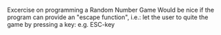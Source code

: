 Excercise on programming a Random Number Game
Would be nice if the program can provide an "escape function", i.e.:
let the user to quite the game by pressing a key: e.g. ESC-key
